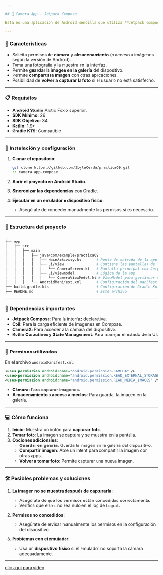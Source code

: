 ```yaml
---

## 📸 Camera App - Jetpack Compose

Esta es una aplicación de Android sencilla que utiliza **Jetpack Compose** y **Kotlin** para capturar, guardar y compartir imágenes desde la cámara del dispositivo. La app maneja permisos de cámara y almacenamiento y permite al usuario visualizar la imagen tomada en la interfaz, así como compartirla o guardarla en la galería.

---
```


### 🎯 **Características**

- Solicita permisos de **cámara** y **almacenamiento** (o acceso a imágenes según la versión de Android).
- Toma una fotografía y la muestra en la interfaz.
- Permite **guardar la imagen en la galería** del dispositivo.
- Permite **compartir la imagen** con otras aplicaciones.
- Posibilidad de **volver a capturar la foto** si el usuario no está satisfecho.

---

### 📋 **Requisitos**

- **Android Studio** Arctic Fox o superior.
- **SDK Mínimo**: 26
- **SDK Objetivo**: 34
- **Kotlin**: 1.9+
- **Gradle KTS**: Compatible

---

### 🚀 **Instalación y configuración**

1. **Clonar el repositorio**:

   ```bash
   git clone https://github.com/ZoylaCerda/practica09.git
   cd camera-app-compose
   ```

2. **Abrir el proyecto en Android Studio**.

3. **Sincronizar las dependencias** con Gradle.

4. **Ejecutar en un emulador o dispositivo físico**:
   - Asegúrate de conceder manualmente los permisos si es necesario.

---

### 📂 **Estructura del proyecto**

```bash
.
├── app
│   ├── src
│   │   ├── main
│   │   │   ├── java/com/example/practica09
│   │   │   │   ├── MainActivity.kt       # Punto de entrada de la app
│   │   │   │   ├── ui/view               # Contiene las pantallas de la UI
│   │   │   │   │   └── CameraScreen.kt   # Pantalla principal con Jetpack Compose
│   │   │   │   ├── ui/viewmodel          # Lógica de la app
│   │   │   │   │   └── CameraViewModel.kt # ViewModel para gestionar el estado
│   │   │   └── AndroidManifest.xml       # Configuración del manifest y permisos
├── build.gradle.kts                      # Configuración de Gradle Kotlin Script
├── README.md                             # Este archivo
```

---

### 🔧 **Dependencias importantes**

- **Jetpack Compose**: Para la interfaz declarativa.
- **Coil**: Para la carga eficiente de imágenes en Compose.
- **CameraX**: Para acceder a la cámara del dispositivo.
- **Kotlin Coroutines y State Management**: Para manejar el estado de la UI.

---

### 📱 **Permisos utilizados**

En el archivo `AndroidManifest.xml`:

```xml
<uses-permission android:name="android.permission.CAMERA" />
<uses-permission android:name="android.permission.READ_EXTERNAL_STORAGE" />
<uses-permission android:name="android.permission.READ_MEDIA_IMAGES" />
```

- **Cámara**: Para capturar imágenes.
- **Almacenamiento o acceso a medios**: Para guardar la imagen en la galería.

---

### 💻 **Cómo funciona**

1. **Inicio**: Muestra un botón para **capturar foto**.
2. **Tomar foto**: La imagen se captura y se muestra en la pantalla.
3. **Opciones adicionales**:
   - **Guardar en galería**: Guarda la imagen en la galería del dispositivo.
   - **Compartir imagen**: Abre un intent para compartir la imagen con otras apps.
   - **Volver a tomar foto**: Permite capturar una nueva imagen.

---

### 🛠️ **Posibles problemas y soluciones**

1. **La imagen no se muestra después de capturarla**:
   - Asegúrate de que los permisos están concedidos correctamente.
   - Verifica que el `Uri` no sea nulo en el log de `Logcat`.

2. **Permisos no concedidos**:
   - Asegúrate de revisar manualmente los permisos en la configuración del dispositivo.

3. **Problemas con el emulador**:
   - Usa un **dispositivo físico** si el emulador no soporta la cámara adecuadamente.

---

[clic aqui para video](https://ufgedu-my.sharepoint.com/:v:/g/personal/ia_marvind_ufg_edu_sv/EXcgZ2OXTlRKlk2yEyEdyDwB-NukUiIFuyR1ttSDS20o3w?nav=eyJyZWZlcnJhbEluZm8iOnsicmVmZXJyYWxBcHAiOiJPbmVEcml2ZUZvckJ1c2luZXNzIiwicmVmZXJyYWxBcHBQbGF0Zm9ybSI6IldlYiIsInJlZmVycmFsTW9kZSI6InZpZXciLCJyZWZlcnJhbFZpZXciOiJNeUZpbGVzTGlua0NvcHkifX0&e=CEDbeA)
